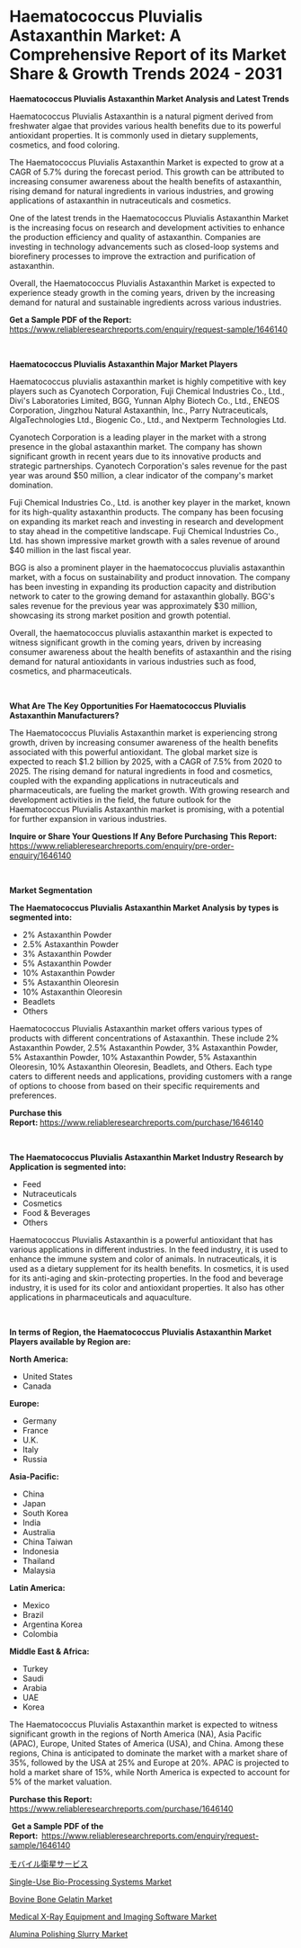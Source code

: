 <p><h1>Haematococcus Pluvialis Astaxanthin Market: A Comprehensive Report of its Market Share & Growth Trends 2024 - 2031</h1></p><p><strong>Haematococcus Pluvialis Astaxanthin Market Analysis and Latest Trends</strong></p>
<p><p>Haematococcus Pluvialis Astaxanthin is a natural pigment derived from freshwater algae that provides various health benefits due to its powerful antioxidant properties. It is commonly used in dietary supplements, cosmetics, and food coloring.</p><p>The Haematococcus Pluvialis Astaxanthin Market is expected to grow at a CAGR of 5.7% during the forecast period. This growth can be attributed to increasing consumer awareness about the health benefits of astaxanthin, rising demand for natural ingredients in various industries, and growing applications of astaxanthin in nutraceuticals and cosmetics.</p><p>One of the latest trends in the Haematococcus Pluvialis Astaxanthin Market is the increasing focus on research and development activities to enhance the production efficiency and quality of astaxanthin. Companies are investing in technology advancements such as closed-loop systems and biorefinery processes to improve the extraction and purification of astaxanthin.</p><p>Overall, the Haematococcus Pluvialis Astaxanthin Market is expected to experience steady growth in the coming years, driven by the increasing demand for natural and sustainable ingredients across various industries.</p></p>
<p><strong>Get a Sample PDF of the Report:&nbsp;</strong> <a href="https://www.reliableresearchreports.com/enquiry/request-sample/1646140">https://www.reliableresearchreports.com/enquiry/request-sample/1646140</a></p>
<p>&nbsp;</p>
<p><strong>Haematococcus Pluvialis Astaxanthin Major Market Players</strong></p>
<p><p>Haematococcus pluvialis astaxanthin market is highly competitive with key players such as Cyanotech Corporation, Fuji Chemical Industries Co., Ltd., Divi's Laboratories Limited, BGG, Yunnan Alphy Biotech Co., Ltd., ENEOS Corporation, Jingzhou Natural Astaxanthin, Inc., Parry Nutraceuticals, AlgaTechnologies Ltd., Biogenic Co., Ltd., and Nextperm Technologies Ltd.</p><p>Cyanotech Corporation is a leading player in the market with a strong presence in the global astaxanthin market. The company has shown significant growth in recent years due to its innovative products and strategic partnerships. Cyanotech Corporation's sales revenue for the past year was around $50 million, a clear indicator of the company's market domination.</p><p>Fuji Chemical Industries Co., Ltd. is another key player in the market, known for its high-quality astaxanthin products. The company has been focusing on expanding its market reach and investing in research and development to stay ahead in the competitive landscape. Fuji Chemical Industries Co., Ltd. has shown impressive market growth with a sales revenue of around $40 million in the last fiscal year.</p><p>BGG is also a prominent player in the haematococcus pluvialis astaxanthin market, with a focus on sustainability and product innovation. The company has been investing in expanding its production capacity and distribution network to cater to the growing demand for astaxanthin globally. BGG's sales revenue for the previous year was approximately $30 million, showcasing its strong market position and growth potential.</p><p>Overall, the haematococcus pluvialis astaxanthin market is expected to witness significant growth in the coming years, driven by increasing consumer awareness about the health benefits of astaxanthin and the rising demand for natural antioxidants in various industries such as food, cosmetics, and pharmaceuticals.</p></p>
<p>&nbsp;</p>
<p><strong>What Are The Key Opportunities For Haematococcus Pluvialis Astaxanthin Manufacturers?</strong></p>
<p><p>The Haematococcus Pluvialis Astaxanthin market is experiencing strong growth, driven by increasing consumer awareness of the health benefits associated with this powerful antioxidant. The global market size is expected to reach $1.2 billion by 2025, with a CAGR of 7.5% from 2020 to 2025. The rising demand for natural ingredients in food and cosmetics, coupled with the expanding applications in nutraceuticals and pharmaceuticals, are fueling the market growth. With growing research and development activities in the field, the future outlook for the Haematococcus Pluvialis Astaxanthin market is promising, with a potential for further expansion in various industries.</p></p>
<p><strong>Inquire or Share Your Questions If Any Before Purchasing This Report:</strong> <a href="https://www.reliableresearchreports.com/enquiry/pre-order-enquiry/1646140">https://www.reliableresearchreports.com/enquiry/pre-order-enquiry/1646140</a></p>
<p>&nbsp;</p>
<p><strong>Market Segmentation</strong></p>
<p><strong>The Haematococcus Pluvialis Astaxanthin Market Analysis by types is segmented into:</strong></p>
<p><ul><li>2% Astaxanthin Powder</li><li>2.5% Astaxanthin Powder</li><li>3% Astaxanthin Powder</li><li>5% Astaxanthin Powder</li><li>10% Astaxanthin Powder</li><li>5% Astaxanthin Oleoresin</li><li>10% Astaxanthin Oleoresin</li><li>Beadlets</li><li>Others</li></ul></p>
<p><p>Haematococcus Pluvialis Astaxanthin market offers various types of products with different concentrations of Astaxanthin. These include 2% Astaxanthin Powder, 2.5% Astaxanthin Powder, 3% Astaxanthin Powder, 5% Astaxanthin Powder, 10% Astaxanthin Powder, 5% Astaxanthin Oleoresin, 10% Astaxanthin Oleoresin, Beadlets, and Others. Each type caters to different needs and applications, providing customers with a range of options to choose from based on their specific requirements and preferences.</p></p>
<p><strong>Purchase this Report:&nbsp;</strong><a href="https://www.reliableresearchreports.com/purchase/1646140">https://www.reliableresearchreports.com/purchase/1646140</a></p>
<p>&nbsp;</p>
<p><strong>The Haematococcus Pluvialis Astaxanthin Market Industry Research by Application is segmented into:</strong></p>
<p><ul><li>Feed</li><li>Nutraceuticals</li><li>Cosmetics</li><li>Food & Beverages</li><li>Others</li></ul></p>
<p><p>Haematococcus Pluvialis Astaxanthin is a powerful antioxidant that has various applications in different industries. In the feed industry, it is used to enhance the immune system and color of animals. In nutraceuticals, it is used as a dietary supplement for its health benefits. In cosmetics, it is used for its anti-aging and skin-protecting properties. In the food and beverage industry, it is used for its color and antioxidant properties. It also has other applications in pharmaceuticals and aquaculture.</p></p>
<p>&nbsp;</p>
<p><strong>In terms of Region, the Haematococcus Pluvialis Astaxanthin Market Players available by Region are:</strong></p>
<p>
    <p> <strong> North America: </strong>
        <ul>
            <li>United States</li>
            <li>Canada</li>
        </ul>
        </p> 
    <p> <strong> Europe: </strong>
        <ul>
            <li>Germany</li>
            <li>France</li>
            <li>U.K.</li>
            <li>Italy</li>
            <li>Russia</li>
        </ul>
        </p> 
    <p> <strong> Asia-Pacific: </strong>
        <ul>
            <li>China</li>
            <li>Japan</li>
            <li>South Korea</li>
            <li>India</li>
            <li>Australia</li>
            <li>China Taiwan</li>
            <li>Indonesia</li>
            <li>Thailand</li>
            <li>Malaysia</li>
        </ul>
        </p> 
    <p> <strong> Latin America: </strong>
        <ul>
            <li>Mexico</li>
            <li>Brazil</li>
            <li>Argentina Korea</li>
            <li>Colombia</li>
        </ul>
        </p> 
    <p> <strong> Middle East & Africa: </strong>
        <ul>
            <li>Turkey</li>
            <li>Saudi</li>
            <li>Arabia</li>
            <li>UAE</li>
            <li>Korea</li>
        </ul>
    </p>
    </p>
<p><p>The Haematococcus Pluvialis Astaxanthin market is expected to witness significant growth in the regions of North America (NA), Asia Pacific (APAC), Europe, United States of America (USA), and China. Among these regions, China is anticipated to dominate the market with a market share of 35%, followed by the USA at 25% and Europe at 20%. APAC is projected to hold a market share of 15%, while North America is expected to account for 5% of the market valuation.</p></p>
<p><strong>Purchase this Report: </strong><a href="https://www.reliableresearchreports.com/purchase/1646140">https://www.reliableresearchreports.com/purchase/1646140</a></p>
<p>&nbsp;<strong>Get a Sample PDF of the Report:&nbsp;&nbsp;</strong><a href="https://www.reliableresearchreports.com/enquiry/request-sample/1646140">https://www.reliableresearchreports.com/enquiry/request-sample/1646140</a></p>
<p><strong></strong></p>
<p><p><a href="https://github.com/bevdtkn4419963/Market-Research-Report-List-1/blob/main/8904764194237.md">モバイル衛星サービス</a></p><p><a href="https://issuu.com/reportprime-2/docs/single-use-bio-processing-systems-market-size-2030">Single-Use Bio-Processing Systems Market</a></p><p><a href="https://github.com/timeliteaut/Market-Research-Report-List-1/blob/main/bovine-bone-gelatin-market.md">Bovine Bone Gelatin Market</a></p><p><a href="https://issuu.com/reportprime-2/docs/medical-x-ray-equipment-and-imaging-software-marke">Medical X-Ray Equipment and Imaging Software Market</a></p><p><a href="https://github.com/bobicer/Market-Research-Report-List-2/blob/main/alumina-polishing-slurry-market.md">Alumina Polishing Slurry Market</a></p></p>